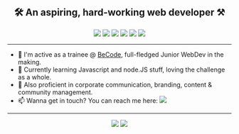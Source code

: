 <h2 align="center">🛠️ An aspiring, hard-working web developer ⚒️</h2>  
  
<div align="center"> <a href="https://www.linkedin.com/in/anthonylambert14/"><img src="https://img.shields.io/badge/LinkedIn-0A66C2?logo=linkedin&logoColor=white&style=flat" /></a> <a href="https://twitter.com/Kaleidosport"><img src="https://img.shields.io/badge/Twitter-1DA1F2?logo=twitter&logoColor=white&style=flat" /></a> <a href="http://kaleidosport.net"><img src="https://img.shields.io/badge/WordPress-21759B?logo=wordpress&logoColor=white&style=flat" /></a> <a href="https://www.codewars.com/users/Kaleidosport"><img src="https://img.shields.io/badge/CodeWars-B1361E?logo=codewars&logoColor=white&style=flat" /></a> <a href="https://www.sololearn.com/profile/22060694"><img src="https://img.shields.io/badge/SoloLearn-1ABC9C?logo=sololearn&logoColor=white&style=flat" /></a> <img src="https://komarev.com/ghpvc/?username=Kaleidosport" /> </div>  
  
 --- 
  
- 🔭 I'm active as a trainee @ [BeCode](https://github.com/becodeorg), full-fledged Junior WebDev in the making.
- 🌱 Currently learning Javascript and node.JS stuff, loving the challenge as a whole.
- 📌 Also proficient in corporate communication, branding, content & community management.
- 📫 Wanna get in touch? You can reach me here: <a href="mailto:anthony-lambert@becode.xyz"><img src="https://img.shields.io/badge/Mail-EA4335?logo=gmail&logoColor=white&style=flat" /></a> 
  
---  
  
<div align="center"><a href="https://github.com/Kaleidosport/github-readme-stats"><img max-width="35%" src="https://github-readme-stats.vercel.app/api?username=Kaleidosport&show_icons=true&theme=tokyonight" /></a>  
<a href="https://github.com/Kaleidosport/github-readme-stats"><img max-width="35%" src="https://github-readme-stats.vercel.app/api/top-langs/?username=Kaleidosport&layout=compact" /></a></div>
